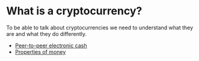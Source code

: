 # What is a cryptocurrency?

To be able to talk about cryptocurrencies we need to understand what they are and what they do differently.

* [Peer-to-peer electronic cash](#)
* [Properties of money](#)

